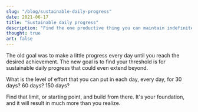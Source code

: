 ```yaml
---
slug: "/blog/sustainable-daily-progress"
date: 2021-06-17
title: "Sustainable daily progress"
description: "Find the one productive thing you can maintain indefinitely"
thought: true
art: false
---
```


The old goal was to make a little progress every day until you reach the desired achievement. The new goal is to find your threshold is for sustainable daily progress that could even extend beyond.

What is the level of effort that you can put in each day, every day, for 30 days? 60 days? 150 days?

Find that limit, or starting point, and build from there. It's your foundation, and it will result in much more than you realize.